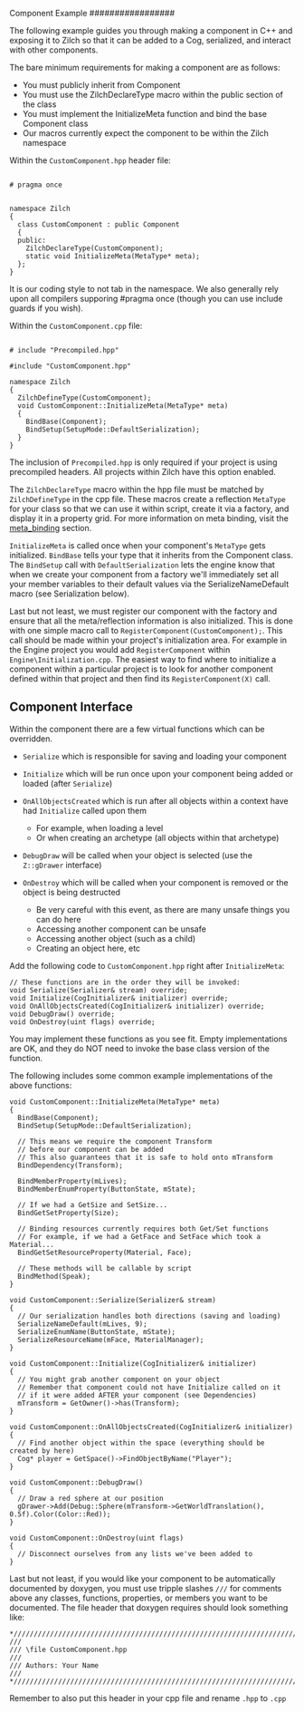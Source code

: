 Component Example
 ################# 

The following example guides you through making a component in C++ and exposing it to Zilch so that it can be added to a Cog, serialized, and interact with other components.

The bare minimum requirements for making a component are as follows:
- You must publicly inherit from Component
- You must use the ZilchDeclareType macro within the public section of the class
- You must implement the InitializeMeta function and bind the base Component class
- Our macros currently expect the component to be within the Zilch namespace

Within the `CustomComponent.hpp` header file:

```

# pragma once


namespace Zilch
{
  class CustomComponent : public Component
  {
  public:
    ZilchDeclareType(CustomComponent);
    static void InitializeMeta(MetaType* meta);
  };
}
```
It is our coding style to not tab in the namespace. We also generally rely upon all compilers supporing #pragma once (though you can use include guards if you wish).

Within the `CustomComponent.cpp` file:

```

# include "Precompiled.hpp"

#include "CustomComponent.hpp"

namespace Zilch
{
  ZilchDefineType(CustomComponent);
  void CustomComponent::InitializeMeta(MetaType* meta)
  {
    BindBase(Component);
    BindSetup(SetupMode::DefaultSerialization);
  }
}
```

The inclusion of `Precompiled.hpp` is only required if your project is using precompiled headers. All projects within Zilch have this option enabled.

The `ZilchDeclareType` macro within the hpp file must be matched by `ZilchDefineType` in the cpp file. These macros create a reflection `MetaType` for your class so that we can use it within script, create it via a factory, and display it in a property grid. For more information on meta binding, visit the [meta_binding](meta_binding.md) section.

`InitializeMeta` is called once when your component's `MetaType` gets initialized. `BindBase` tells your type that it inherits from the Component class. The `BindSetup` call with `DefaultSerialization` lets the engine know that when we create your component from a factory we'll immediately set all your member variables to their default values via the SerializeNameDefault macro (see Serialization below).

Last but not least, we must register our component with the factory and ensure that all the meta/reflection information is also initialized. This is done with one simple macro call to `RegisterComponent(CustomComponent);`. This call should be made within your project's initialization area. For example in the Engine project you would add `RegisterComponent` within `Engine\Initialization.cpp`. The easiest way to find where to initialize a component within a particular project is to look for another component defined within that project and then find its `RegisterComponent(X)` call.

Component Interface
-------------------
Within the component there are a few virtual functions which can be overridden.

- `Serialize` which is responsible for saving and loading your component
- `Initialize` which will be run once upon your component being added or loaded (after `Serialize`)
- `OnAllObjectsCreated` which is run after all objects within a context have had `Initialize` called upon them

  - For example, when loading a level
  - Or when creating an archetype (all objects within that archetype)

- `DebugDraw` will be called when your object is selected (use the `Z::gDrawer` interface)
- `OnDestroy` which will be called when your component is removed or the object is being destructed

  - Be very careful with this event, as there are many unsafe things you can do here
  - Accessing another component can be unsafe
  - Accessing another object (such as a child)
  - Creating an object here, etc

Add the following code to `CustomComponent.hpp` right after `InitializeMeta`:

```
// These functions are in the order they will be invoked:
void Serialize(Serializer& stream) override;
void Initialize(CogInitializer& initializer) override;
void OnAllObjectsCreated(CogInitializer& initializer) override;
void DebugDraw() override;
void OnDestroy(uint flags) override;
```

You may implement these functions as you see fit. Empty implementations are OK, and they do NOT need to invoke the base class version of the function.

The following includes some common example implementations of the above functions:

```
void CustomComponent::InitializeMeta(MetaType* meta)
{
  BindBase(Component);
  BindSetup(SetupMode::DefaultSerialization);
  
  // This means we require the component Transform
  // before our component can be added
  // This also guarantees that it is safe to hold onto mTransform
  BindDependency(Transform);
  
  BindMemberProperty(mLives);
  BindMemberEnumProperty(ButtonState, mState);
  
  // If we had a GetSize and SetSize...
  BindGetSetProperty(Size);
  
  // Binding resources currently requires both Get/Set functions
  // For example, if we had a GetFace and SetFace which took a Material...
  BindGetSetResourceProperty(Material, Face);

  // These methods will be callable by script
  BindMethod(Speak);
}
```
```
void CustomComponent::Serialize(Serializer& stream)
{
  // Our serialization handles both directions (saving and loading)
  SerializeNameDefault(mLives, 9);
  SerializeEnumName(ButtonState, mState);
  SerializeResourceName(mFace, MaterialManager);
}
```
```
void CustomComponent::Initialize(CogInitializer& initializer)
{
  // You might grab another component on your object
  // Remember that component could not have Initialize called on it
  // if it were added AFTER your component (see Dependencies)
  mTransform = GetOwner()->has(Transform);
}
```
```
void CustomComponent::OnAllObjectsCreated(CogInitializer& initializer)
{
  // Find another object within the space (everything should be created by here)
  Cog* player = GetSpace()->FindObjectByName("Player");
}
```
```
void CustomComponent::DebugDraw()
{
  // Draw a red sphere at our position
  gDrawer->Add(Debug::Sphere(mTransform->GetWorldTranslation(), 0.5f).Color(Color::Red));
}
```
```
void CustomComponent::OnDestroy(uint flags)
{
  // Disconnect ourselves from any lists we've been added to
}
```
Last but not least, if you would like your component to be automatically documented by doxygen, you must use tripple slashes `///` for comments above any classes, functions, properties, or members you want to be documented. The file header that doxygen requires should look something like:

```
*///////////////////////////////////////////////////////////////////////////*
///
/// \file CustomComponent.hpp
/// 
/// Authors: Your Name
///
*///////////////////////////////////////////////////////////////////////////*
```

Remember to also put this header in your cpp file and rename `.hpp` to `.cpp`
 

 